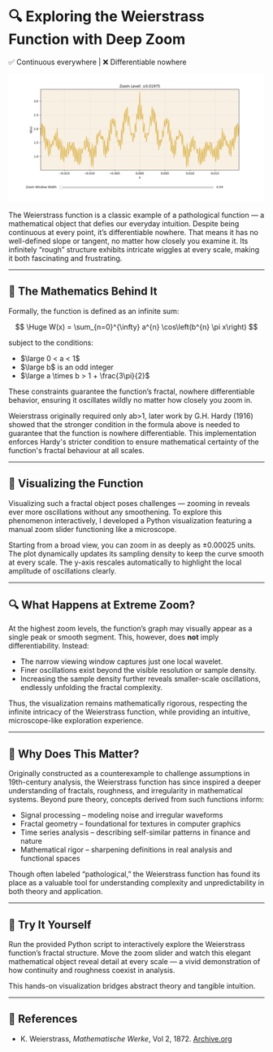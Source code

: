 # 🔍 **Exploring the Weierstrass Function with Deep Zoom**

✅ Continuous everywhere | ❌ Differentiable nowhere

![Weierstrass](weierstrass_1.png)

The Weierstrass function is a classic example of a pathological function — a mathematical object that defies our everyday intuition. Despite being continuous at every point, it’s differentiable nowhere. That means it has no well-defined slope or tangent, no matter how closely you examine it. Its infinitely “rough” structure exhibits intricate wiggles at every scale, making it both fascinating and frustrating.

---

## 📐 **The Mathematics Behind It**

Formally, the function is defined as an infinite sum:

$$
\Huge
W(x) = \sum_{n=0}^{\infty} a^{n} \cos\left(b^{n} \pi x\right)
$$

subject to the conditions:

* $\large 0 < a < 1$
* $\large b$ is an odd integer
* $\large a \times b > 1 + \frac{3\pi}{2}$

These constraints guarantee the function’s fractal, nowhere differentiable behavior, ensuring it oscillates wildly no matter how closely you zoom in.

Weierstrass originally required only ab>1, later work by G.H. Hardy (1916) showed that the stronger condition in the formula above is needed to guarantee that the function is nowhere differentiable.
This implementation enforces Hardy's stricter condition to ensure mathematical certainty of the function's fractal behaviour at all scales.

---

## 🎨 **Visualizing the Function**

Visualizing such a fractal object poses challenges — zooming in reveals ever more oscillations without any smoothening. To explore this phenomenon interactively, I developed a Python visualization featuring a manual zoom slider functioning like a microscope.

Starting from a broad view, you can zoom in as deeply as ±0.00025 units. The plot dynamically updates its sampling density to keep the curve smooth at every scale. The y-axis rescales automatically to highlight the local amplitude of oscillations clearly.

---

## 🔍 **What Happens at Extreme Zoom?**

At the highest zoom levels, the function’s graph may visually appear as a single peak or smooth segment. This, however, does **not** imply differentiability. Instead:

* The narrow viewing window captures just one local wavelet.
* Finer oscillations exist beyond the visible resolution or sample density.
* Increasing the sample density further reveals smaller-scale oscillations, endlessly unfolding the fractal complexity.

Thus, the visualization remains mathematically rigorous, respecting the infinite intricacy of the Weierstrass function, while providing an intuitive, microscope-like exploration experience.

---

## 🧠 Why Does This Matter?

Originally constructed as a counterexample to challenge assumptions in 19th-century analysis, the Weierstrass function has since inspired a deeper understanding of fractals, roughness, and irregularity in mathematical systems. Beyond pure theory, concepts derived from such functions inform:

* Signal processing – modeling noise and irregular waveforms
* Fractal geometry – foundational for textures in computer graphics
* Time series analysis – describing self-similar patterns in finance and nature
* Mathematical rigor – sharpening definitions in real analysis and functional spaces  

Though often labeled “pathological,” the Weierstrass function has found its place as a valuable tool for understanding complexity and unpredictability in both theory and application.

---

## 🚀 **Try It Yourself**

Run the provided Python script to interactively explore the Weierstrass function’s fractal structure. Move the zoom slider and watch this elegant mathematical object reveal detail at every scale — a vivid demonstration of how continuity and roughness coexist in analysis.

This hands-on visualization bridges abstract theory and tangible intuition.

---

## 📁 **References**

* K. Weierstrass, *Mathematische Werke*, Vol 2, 1872. [Archive.org](https://archive.org/details/mathematischewer02weieuoft/page/n101)
